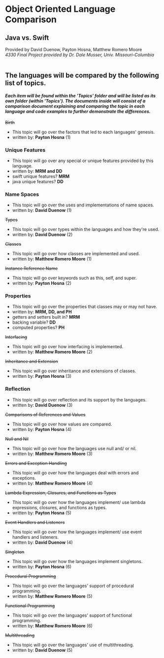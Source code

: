 # Object Oriented Language Comparison
## Java vs. Swift
Provided by David Duenow, Payton Hosna, Matthew Romero Moore
<br>_4330 Final Project provided by Dr. Dale Musser, Univ. Missouri-Columbia_
<br>
<br>
## The languages will be compared by the following list of topics.
#### _Each item will be found within the 'Topics' folder and will be listed as its own folder (within 'Topics'). The documents inside will consist of a comparison document explaining and comparing the topic in each language and code examples to further demonstrate the differences._
~~Birth~~
* This topic will go over the factors that led to each languages' genesis.
* written by: **Payton Hosna** (1)
### Unique Features
* This topic will go over any special or unique features provided by this language.
* written by: **MRM and DD**
* swift unique features? **MRM**
* java unique features? **DD**
### Name Spaces
* This topic will go over the uses and implementations of name spaces.
* written by: **David Duenow** (1)

~~Types~~
* This topic will go over types within the languages and how they're used.
* written by: **David Duenow** (2)

~~Classes~~
* This topic will go over how classes are implemented and used.
* written by: **Matthew Romero Moore** (1)

~~Instance Reference Name~~
* This topic will go over keywords such as this, self, and super.
* written by: **Payton Hosna** (2)
### Properties
* This topic will go over the properties that classes may or may not have.
* written by: **MRM, DD, and PH**
* getters and setters built in? **MRM**
* backing variable? **DD**
* computed properties? **PH**

~~Interfacing~~
* This topic will go over how interfacing is implemented.
* written by: **Matthew Romero Moore** (2)

~~Inheritance and Extension~~
* This topic will go over inheritance and extensions of classes.
* written by: **Payton Hosna** (3)
### Reflection
* This topic will go over reflection and its support by the languages.
* written by: **David Duenow** (3)

~~Comparisons of References and Values~~
* This topic will go over how values are compared.
* written by: **Payton Hosna** (4)

~~Null and Nil~~
* This topic will go over how the languages use null and/ or nil.
* written by: **Matthew Romero Moore** (3)

~~Errors and Exception Handling~~
* This topic will go over how the languages deal with errors and exceptions.
* written by: **Matthew Romero Moore** (4)

~~Lambda Expression, Closures, and Functions as Types~~
* This topic will go over how the languages implement/ use lambda expressions, closures, and functions as types.
* written by: **Payton Hosna** (5)

~~Event Handlers and Listeners~~
* This topic will go over how the languages implement/ use event handlers and listeners.
* written by: **David Duenow** (4)

~~Singleton~~
* This topic will go over how the languages implement singletons.
* written by: **Payton Hosna** (6)

~~Procedural Programming~~
* This topic will go over the languages' support of procedural programming.
* written by: **Matthew Romero Moore** (5)

~~Functional Programming~~
* This topic will go over the languages' support of functional programming.
* written by: **Matthew Romero Moore** (6)

~~Multithreading~~
* This topic will go over the languages' use of multithreading.
* written by: **David Duenow** (5)
